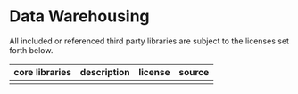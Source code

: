 # Data Warehousing

All included or referenced third party libraries are subject to the licenses set forth below.

| core libraries                                | description            | license    | source                                              |
|----------------------------------------|------------------------|------------|-----------------------------------------------------|
|                                  |     |        |         